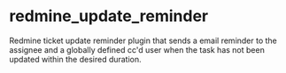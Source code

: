 redmine_update_reminder
=======================

Redmine ticket update reminder plugin that sends a email reminder to the assignee and a globally defined cc'd user when the task has not been updated within the desired duration.  
